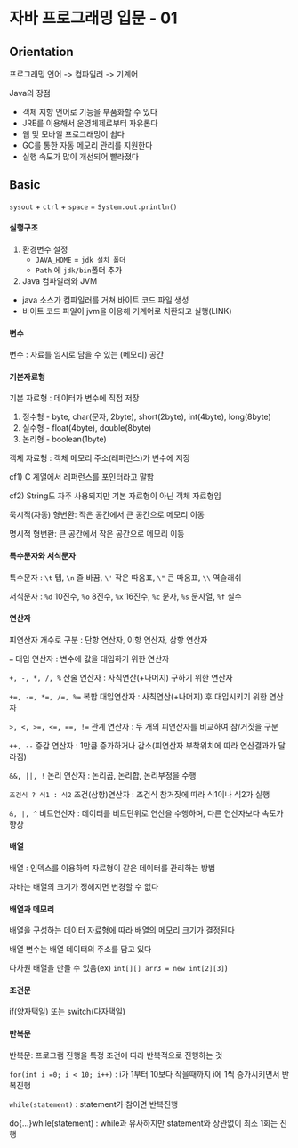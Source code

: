 # 자바 프로그래밍 입문 - 01

## Orientation

프로그래밍 언어 -> 컴파일러 -> 기계어

Java의 장점

- 객체 지향 언어로 기능을 부품화할 수 있다
- JRE를 이용해서 운영체제로부터 자유롭다
- 웹 및 모바일 프로그래밍이 쉽다
- GC를 통한 자동 메모리 관리를 지원한다
- 실행 속도가 많이 개선되어 빨라졌다



## Basic

`sysout` + `ctrl` + `space` = `System.out.println()`



#### 실행구조

1. 환경변수 설정
   - `JAVA_HOME` = `jdk 설치 폴더`
   - `Path` 에 `jdk/bin`폴더 추가
2.  Java 컴파일러와 JVM
   - java 소스가 컴파일러를 거쳐 바이트 코드 파일 생성
   - 바이트 코드 파일이 jvm을 이용해 기계어로 치환되고 실행(LINK)



#### 변수

변수 : 자료를 임시로 담을 수 있는 (메모리) 공간



#### 기본자료형

기본 자료형 : 데이터가 변수에 직접 저장

1. 정수형 - byte, char(문자, 2byte), short(2byte), int(4byte), long(8byte)
2. 실수형 - float(4byte), double(8byte)
3. 논리형 - boolean(1byte)



객체 자료형 : 객체 메모리 주소(레퍼런스)가 변수에 저장

cf1) C 계열에서 레퍼런스를 포인터라고 말함

cf2) String도 자주 사용되지만 기본 자료형이 아닌 객체 자료형임



묵시적(자동) 형변환: 작은 공간에서 큰 공간으로 메모리 이동

명시적 형변환: 큰 공간에서 작은 공간으로 메모리 이동



#### 특수문자와 서식문자

특수문자 : `\t` 탭, `\n` 줄 바꿈, `\'` 작은 따옴표,  `\"` 큰 따옴표, `\\` 역슬래쉬

서식문자 : `%d` 10진수, `%o` 8진수, `%x` 16진수, `%c` 문자, `%s` 문자열, `%f` 실수



#### 연산자

피연산자 개수로 구분 : 단항 연산자, 이항 연산자, 삼항 연산자

`=` 대입 연산자 :  변수에 값을 대입하기 위한 연산자

`+, -, *, /, %` 산술 연산자 : 사칙연산(+나머지) 구하기 위한 연산자

`+=, -=, *=, /=, %=` 복합 대입연산자 : 사칙연산(+나머지) 후 대입시키기 위한 연산자

`>, <, >=, <=, ==, !=` 관계 연산자 : 두 개의 피연산자를 비교하여 참/거짓을 구분

`++, --` 증감 연산자 : 1만큼 증가하거나 감소(피연산자 부착위치에 따라 연산결과가 달라짐)

`&&, ||, !` 논리 연산자 :  논리곱, 논리합, 논리부정을 수행

`조건식 ? 식1 : 식2` 조건(삼항)연산자 : 조건식 참거짓에 따라 식1이나 식2가 실행

`&, |, ^` 비트연산자 : 데이터를 비트단위로 연산을 수행하며, 다른 연산자보다 속도가 향상



#### 배열

배열 :  인덱스를 이용하여 자료형이 같은 데이터를 관리하는 방법

자바는 배열의 크기가 정해지면 변경할 수 없다



#### 배열과 메모리

배열을 구성하는 데이터 자료형에 따라 배열의 메모리 크기가 결정된다

배열 변수는 배열 데이터의 주소를 담고 있다

다차원 배열을 만들 수 있음(ex) `int[][] arr3 = new int[2][3]`)



#### 조건문

if(양자택일) 또는 switch(다자택일)



#### 반복문

반복문: 프로그램 진행을 특정 조건에 따라 반복적으로 진행하는 것

`for(int i =0; i < 10; i++)` : i가 1부터 10보다 작을때까지 i에 1씩 증가시키면서 반복진행

`while(statement)` : statement가 참이면 반복진행

do{...}while(statement) : while과 유사하지만 statement와 상관없이 최소 1회는 진행


